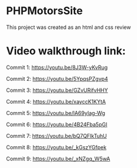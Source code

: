 # PHPMotorsSite
This project was created as an html and css review

# Video walkthrough link:

Commit 1: https://youtu.be/8J3W-yKvRug

Commit 2: https://youtu.be/5YpqsPZgvp4

Commit 3: https://youtu.be/GZvURifvHHY

Commit 4: https://youtu.be/xayccK1KYtA

Commit 5: https://youtu.be/lA69yIag-Wg

Commit 6: https://youtu.be/4B24Fba5pGI

Commit 7: https://youtu.be/bQ7QFlkTuhU

Commit 8: https://youtu.be/_kGszYGfpek

Commit 9: https://youtu.be/_xNZgq_W5wA
